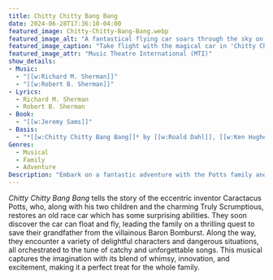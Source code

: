 ```yaml
---
title: Chitty Chitty Bang Bang
date: 2024-06-28T17:36:10-04:00
featured_image: Chitty-Chitty-Bang-Bang.webp
featured_image_alt: "A fantastical flying car soars through the sky on a bright, cloud-filled day in the poster for 'Chitty Chitty Bang Bang'."
featured_image_caption: "Take flight with the magical car in 'Chitty Chitty Bang Bang' and soar through a sky of adventure and whimsy in this beloved musical."
featured_image_attr: "Music Theatre International (MTI)"
show_details: 
- Music: 
  - "[[w:Richard M. Sherman]]"
  - "[[w:Robert B. Sherman]]"
- Lyrics: 
  - Richard M. Sherman
  - Robert B. Sherman
- Book:
  - "[[w:Jeremy Sams]]"
- Basis: 
  - "*[[w:Chitty Chitty Bang Bang]]* by [[w:Roald Dahl]], [[w:Ken Hughes]] and [[w:Richard Maibaum]], and *[[w:Chitty-Chitty-Bang-Bang]]* by [[w:Ian Fleming]]"
Genres:
  - Musical
  - Family
  - Adventure
Description: "Embark on a fantastic adventure with the Potts family and their magical car in this exhilarating musical that brings the beloved film to life."
---
```

*Chitty Chitty Bang Bang* tells the story of the eccentric inventor Caractacus Potts, who, along with his two children and the charming Truly Scrumptious, restores an old race car which has some surprising abilities. They soon discover the car can float and fly, leading the family on a thrilling quest to save their grandfather from the villainous Baron Bomburst. Along the way, they encounter a variety of delightful characters and dangerous situations, all orchestrated to the tune of catchy and unforgettable songs. This musical captures the imagination with its blend of whimsy, innovation, and excitement, making it a perfect treat for the whole family.